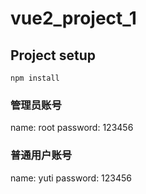 # vue2_project_1

## Project setup
```
npm install
```

### 管理员账号
name:   root
password:   123456


### 普通用户账号
name:   yuti
password: 123456
